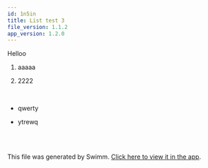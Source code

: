 ```yaml
---
id: 1n5in
title: List test 3
file_version: 1.1.2
app_version: 1.2.0
---
```


Helloo

1.  aaaaa
    
2.  2222
    

<br/>

*   qwerty
    
*   ytrewq
    

<br/>

<br/>

This file was generated by Swimm. [Click here to view it in the app](http://localhost:5001/repos/ls4DA2fLasmQuEbT4ipw/docs/1n5in).

